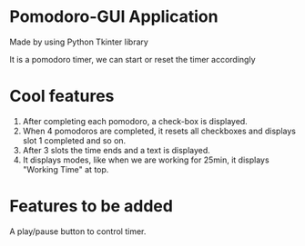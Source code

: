 # Pomodoro-GUI Application
Made by using Python Tkinter library

It is a pomodoro timer, we can start or reset the timer accordingly

# Cool features
1. After completing each pomodoro, a check-box is displayed.
2. When 4 pomodoros are completed, it resets all checkboxes and displays slot 1 completed and so on.
3. After 3 slots the time ends and a text is displayed.
4. It displays modes, like when we are working for 25min, it displays "Working Time" at top.

# Features to be added
A play/pause button to control timer.
